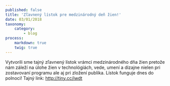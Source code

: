 ```yaml
---
published: false
title: 'Zľavnený lístok pre medzinárodný deň žien!'
date: 03/01/2018
taxonomy:
    category:
        - blog
process:
    markdown: true
    twig: true
---
```


Vytvorili sme tajný zľavnený lístok vrámci medzinárodného dňa žien pretože nám záleží na úlohe žien v technológiách, vede, umení a dizajne nielen pri zostavovaní programu ale aj pri zložení publika. Lístok funguje dnes do polnoci! Tajný link: http://tiny.cc/iwdt